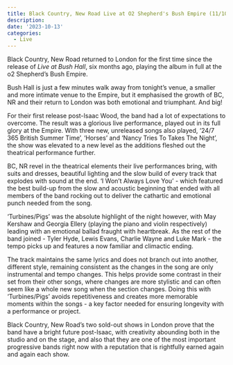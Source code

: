 ```yaml
---
title: Black Country, New Road Live at O2 Shepherd's Bush Empire (11/10/2023)
description: 
date: '2023-10-13'
categories:
  - Live
---
```


Black Country, New Road returned to London for the first time since the release of *Live at Bush Hall*, six months ago, playing the album in full at the o2 Shepherd’s Bush Empire.
 
Bush Hall is just a few minutes walk away from tonight’s venue, a smaller and more intimate venue to the Empire, but it emphasised the growth of BC, NR and their return to London was both emotional and triumphant. And big!

For their first release post-Isaac Wood, the band had a lot of expectations to overcome.
The result was a glorious live performance, played out in its full glory at the Empire. 
With three new, unreleased songs also played, ‘24/7 365 British Summer Time’, ‘Horses’ and ‘Nancy Tries To Takes The Night’,  the show was elevated to a new level as the additions fleshed out the theatrical performance further.

BC, NR revel in the theatrical elements their live performances bring, with suits and dresses, beautiful lighting and the slow build of every track that explodes with sound at the end.
‘I Won’t Always Love You’ - which featured the best build-up from the slow and acoustic beginning that ended with all members of the band rocking out to deliver the cathartic and emotional punch needed from the song. 

‘Turbines/Pigs’ was the absolute highlight of the night however, with May Kershaw and Georgia Ellery (playing the piano and violin respectively) leading with an emotional ballad fraught with heartbreak. 
As the rest of the band joined - Tyler Hyde, Lewis Evans, Charlie Wayne and Luke Mark - the tempo picks up and features a now familiar and climactic ending. 

The track maintains the same lyrics and does not branch out into another, different style, remaining consistent as the changes in the song are only instrumental and tempo changes. This helps provide some contrast in their set from their other songs, where changes are more stylistic and can often seem like a whole new song when the section changes. Doing this with ‘Turbines/Pigs’ avoids repetitiveness and creates more memorable moments within the songs - a key factor needed for ensuring longevity with a performance or project.

Black Country, New Road’s two sold-out shows in London prove that the band have a bright future post-Isaac, with creativity abounding both in the studio and on the stage, and also that they are one of the most important progressive bands right now with a reputation that is rightfully earned again and again each show.